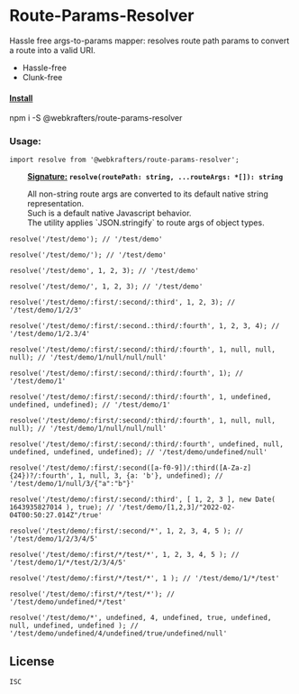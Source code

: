# Route-Params-Resolver
Hassle free args-to-params mapper: resolves route path params to convert a route into a valid URI.<br />
- Hassle-free<br />
- Clunk-free<br />

<h4><u>Install</u></h4>
npm i -S @webkrafters/route-params-resolver

<h3>Usage:</h3>
  <p><code>import resolve from '@webkrafters/route-params-resolver';</code></p>
 
  <div style="padding-left: 32px">
    <p>
    <b><u>Signature:</u> <code>resolve(routePath: string, ...routeArgs: *[]): string</code></b>
    </p>
    <p>
      All non-string route args are converted to its default native string representation.<br />
      Such is a default native Javascript behavior.<br />
      The utility applies `JSON.stringify` to route args of object types.
    </p>
  </div>
  
  <p><code>resolve('/test/demo'); // '/test/demo'</code></p>
  
  <p><code>resolve('/test/demo/'); // '/test/demo'</code></p>
  
  <p><code>resolve('/test/demo', 1, 2, 3); // '/test/demo'</code></p>
  
  <p><code>resolve('/test/demo/', 1, 2, 3); // '/test/demo'</code></p>

  <p><code>resolve('/test/demo/:first/:second/:third', 1, 2, 3); // '/test/demo/1/2/3'</code></p>
  
  <p><code>resolve('/test/demo/:first/:second.:third/:fourth', 1, 2, 3, 4); // '/test/demo/1/2.3/4'</code></p>
  
  <p><code>resolve('/test/demo/:first/:second/:third/:fourth', 1, null, null, null); // '/test/demo/1/null/null/null'</code></p>
  
  <p><code>resolve('/test/demo/:first/:second/:third/:fourth', 1); // '/test/demo/1'</code></p>
  
  <p><code>resolve('/test/demo/:first/:second/:third/:fourth', 1, undefined, undefined, undefined); // '/test/demo/1'</code></p>
  
  <p><code>resolve('/test/demo/:first/:second/:third/:fourth', 1, null, null, null); // '/test/demo/1/null/null/null'</code></p>
  
  <p><code>resolve('/test/demo/:first/:second/:third/:fourth', undefined, null, undefined, undefined, undefined); // '/test/demo/undefined/null'</code></p>
  
  <p><code>resolve('/test/demo/:first/:second([a-f0-9])/:third([A-Za-z]{24})?/:fourth', 1, null, 3, {a: 'b'}, undefined); // '/test/demo/1/null/3/{"a":"b"}'</code></p>

  <p><code>resolve('/test/demo/:first/:second/:third', [ 1, 2, 3 ], new Date( 1643935827014 ), true); // '/test/demo/[1,2,3]/"2022-02-04T00:50:27.014Z"/true'</code></p>
    
  <p><code>resolve('/test/demo/:first/:second/*', 1, 2, 3, 4, 5 ); // '/test/demo/1/2/3/4/5'</code></p>
    
  <p><code>resolve('/test/demo/:first/*/test/*', 1, 2, 3, 4, 5 ); // '/test/demo/1/*/test/2/3/4/5'</code></p>
    
  <p><code>resolve('/test/demo/:first/*/test/*', 1 ); // '/test/demo/1/*/test'</code></p>

  <p><code>resolve('/test/demo/:first/*/test/*'); // '/test/demo/undefined/*/test'</code></p>

  <p><code>resolve('/test/demo/*', undefined, 4, undefined, true, undefined, null, undefined, undefined ); // '/test/demo/undefined/4/undefined/true/undefined/null'</code></p>

## License

	ISC
  
